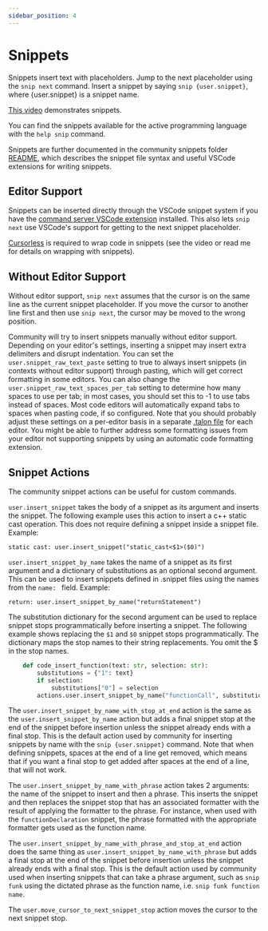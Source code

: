 ```yaml
---
sidebar_position: 4
---
```


# Snippets

Snippets insert text with placeholders. Jump to the next placeholder using the `snip next` command. Insert a snippet by saying `snip {user.snippet}`, where \{user.snippet\} is a snippet name.

[This video](https://www.youtube.com/watch?v=icXH-o3mwTU) demonstrates snippets.

You can find the snippets available for the active programming language with the `help snip` command.

Snippets are further documented in the community snippets folder [README](https://github.com/talonhub/community/blob/main/core/snippets/README.md), which describes the snippet file syntax and useful VSCode extensions for writing snippets.

## Editor Support

Snippets can be inserted directly through the VSCode snippet system if you have the [command server VSCode extension](https://marketplace.visualstudio.com/items?itemName=pokey.command-server) installed. This also lets `snip next` use VSCode's support for getting to the next snippet placeholder.

[Cursorless](https://www.cursorless.org/docs/user/installation/) is required to wrap code in snippets (see the video or read me for details on wrapping with snippets).

## Without Editor Support

Without editor support, `snip next` assumes that the cursor is on the same line as the current snippet placeholder. If you move the cursor to another line first and then use `snip next`, the cursor may be moved to the wrong position.

Community will try to insert snippets manually without editor support. Depending on your editor's settings, inserting a snippet may insert extra delimiters and disrupt indentation. You can set the `user.snippet_raw_text_paste` setting to true to always insert snippets (in contexts without editor support) through pasting, which will get correct formatting in some editors. You can also change the `user.snippet_raw_text_spaces_per_tab` setting to determine how many spaces to use per tab; in most cases, you should set this to -1 to use tabs instead of spaces. Most code editors will automatically expand tabs to spaces when pasting code, if so configured. Note that you should probably adjust these settings on a per-editor basis in a separate [.talon file](../Customization/talon-files.md) for each editor. You might be able to further address some formatting issues from your editor not supporting snippets by using an automatic code formatting extension.

## Snippet Actions

The community snippet actions can be useful for custom commands.

`user.insert_snippet` takes the body of a snippet as its argument and inserts the snippet. The following example uses this action to insert a c++ static cast operation. This does not require defining a snippet inside a snippet file. Example:

```talon
static cast: user.insert_snippet("static_cast<$1>($0)")
```

`user.insert_snippet_by_name` takes the name of a snippet as its first argument and a dictionary of substitutions as an optional second argument. This can be used to insert snippets defined in .snippet files using the names from the `name: ` field. Example:

```talon
return: user.insert_snippet_by_name("returnStatement")
```

The substitution dictionary for the second argument can be used to replace snippet stops programmatically before inserting a snippet. The following example shows replacing the `$1` and `$0` snippet stops programmatically. The dictionary maps the stop names to their string replacements. You omit the $ in the stop names.

```python
	def code_insert_function(text: str, selection: str):
        substitutions = {"1": text}
        if selection:
            substitutions["0"] = selection
        actions.user.insert_snippet_by_name("functionCall", substitutions)
```

The `user.insert_snippet_by_name_with_stop_at_end` action is the same as the `user.insert_snippet_by_name` action but adds a final snippet stop at the end of the snippet before insertion unless the snippet already ends with a final stop. This is the default action used by community for inserting snippets by name with the `snip {user.snippet}` command. Note that when defining snippets, spaces at the end of a line get removed, which means that if you want a final stop to get added after spaces at the end of a line, that will not work.

The `user.insert_snippet_by_name_with_phrase` action takes 2 arguments: the name of the snippet to insert and then a phrase. This inserts the snippet and then replaces the snippet stop that has an associated formatter with the result of applying the formatter to the phrase. For instance, when used with the `functionDeclaration` snippet, the phrase formatted with the appropriate formatter gets used as the function name.

The `user.insert_snippet_by_name_with_phrase_and_stop_at_end` action does the same thing as `user.insert_snippet_by_name_with_phrase` but adds a final stop at the end of the snippet before insertion unless the snippet already ends with a final stop. This is the default action used by community used when inserting snippets that can take a phrase argument, such as `snip funk` using the dictated phrase as the function name, i.e. `snip funk function name`.

The `user.move_cursor_to_next_snippet_stop` action moves the cursor to the next snippet stop.
